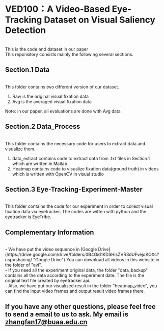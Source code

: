 # VED100：A Video-Based Eye-Tracking Dataset on Visual Saliency Detection

</br>
This is the code and dataset in our paper
</br>
This reponsitory consists mainly the following several sections.

## Section.1 Data
</br>
This folder contains two different version of our dataset.

1. Raw is the original visual fixation data
2. Avg is the averaged visual fixation data

Note: in our paper, all evaluations are done with Avg data
## Section.2 Data_Process
</br>
This folder contains the necessary code for users to extract data and visualize them.

1. data_extract contains code to extract data from .txt files in Section.1 which are written in Matlab.
2. Heatmap contains code to visualize fixation data(ground truth) in videos which is written with OpenCV in visual studio

## Section.3 Eye-Tracking-Experiment-Master
</br>
This folder contains the code for our experiment in order to collect visual fixation data via eyetracker. The codes are witten with python and the eyetracker is EyeTribe.

## Complementary Information 
</br>
- We have put the video sequence in 
[Google Drive](https://drive.google.com/drive/folders/0B4Gid1KDSHisZVR3dUFvejdKOXc?usp=sharing/ "Google Drive")
You can download all videos in this website in the folder of "avi".
</br>
- If you need all the experiment original data, the folder "data_backup" contains all the data according to the experiment date. The file is the original text file created by eyetracker api.
</br>
- Also, we have put our visualized result in the folder "heatmap_video", you can find the input video frames and output result video frames there.
</br>

## If you have any other questions, please feel free to send a email to us to ask. My email is <zhangfan17@buaa.edu.cn>




